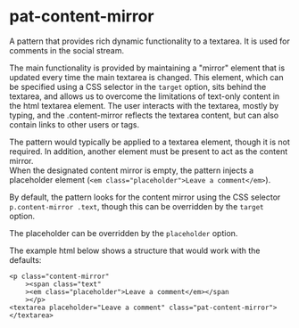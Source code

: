 pat-content-mirror
==================

A pattern that provides rich dynamic functionality to a textarea.  It is used
for comments in the social stream.

The main functionality is provided by maintaining a "mirror" element that 
is updated every time the main textarea is changed.  This element, which
can be specified using a CSS selector in the `target` option, sits behind the
textarea, and allows us to overcome the limitations of text-only content in 
the html textarea element.  The user interacts with the textarea, mostly by 
typing, and the .content-mirror reflects the textarea content, but can also
contain links to other users or tags.

The pattern would typically be applied to a textarea element, though it is
not required.
In addition, another element must be present to act as the content mirror.  
When the designated content mirror is empty, the pattern injects a placeholder
element (`<em class="placeholder">Leave a comment</em>`).

By default, the pattern looks for the content mirror using the CSS selector
`p.content-mirror .text`, though this can be overridden by the `target` 
option.

The placeholder can be overridden by the `placeholder` option.

The example html below shows a structure that would work with the defaults:

    <p class="content-mirror"
        ><span class="text"
        ><em class="placeholder">Leave a comment</em></span
        ></p>
    <textarea placeholder="Leave a comment" class="pat-content-mirror"></textarea>
